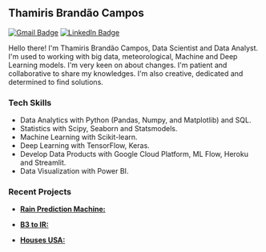 ## Thamiris Brandão Campos

[![Gmail Badge](https://img.shields.io/badge/-Gmail-c14438?style=flat-square&logo=Gmail&logoColor=white&link=mailto:brandao.thamiris@gmail.com)](mailto:felipe.buongermino@gmail.com)
[![LinkedIn Badge](https://img.shields.io/badge/-LinkedIn-2867B2?style=flat-square&labelColor=2867B2&logo=linkedin&logoColor=white&link=https://www.linkedin.com/in/thamirisbrandao/)](https://www.linkedin.com/in/thamirisbrandao/)

Hello there! I'm Thamiris Brandão Campos, Data Scientist and Data Analyst. I'm used to working with big data, meteorological, Machine and Deep Learning models. I'm very keen on about changes. I'm patient and collaborative to share my knowledges. I'm also creative, dedicated and determined to find solutions.



### Tech Skills

-   Data Analytics with Python (Pandas, Numpy, and Matplotlib) and SQL.
-   Statistics with Scipy, Seaborn and Statsmodels.
-   Machine Learning with Scikit-learn.
-   Deep Learning with TensorFlow, Keras.
-   Develop Data Products with Google Cloud Platform, ML Flow, Heroku and Streamlit.
-   Data Visualization with Power BI.
  
 

### Recent Projects

-   **[Rain Prediction Machine:](https://github.com/thamirisbrandao/rain-prediction-machine.git)**

-   **[B3 to IR:](https://github.com/thamirisbrandao/b3_imposto_renda.gitt)**

-   **[Houses USA:](https://github.com/thamirisbrandao/house_salesUSA.git)**
